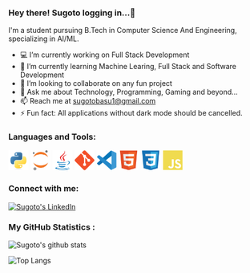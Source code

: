 ### Hey there! Sugoto logging in...👋

I'm a student pursuing B.Tech in Computer Science And Engineering, specializing in AI/ML.

- 💻 I’m currently working on Full Stack Development
- 🌱 I’m currently learning Machine Learing, Full Stack and Software Development
- 👯 I’m looking to collaborate on any fun project
- 💬 Ask me about Technology, Programming, Gaming and beyond...
- 📫 Reach me at sugotobasu1@gmail.com
- ⚡ Fun fact: All applications without dark mode should be cancelled.

<h3 align="left">Languages and Tools:</h3>
<p align="left">
<img src="https://raw.githubusercontent.com/devicons/devicon/master/icons/python/python-original.svg" alt="HTML" width="40px"/>
<img src="https://raw.githubusercontent.com/devicons/devicon/master/icons/jupyter/jupyter-original.svg" alt="HTML" width="40px"/>
<img src="https://raw.githubusercontent.com/devicons/devicon/master/icons/java/java-original.svg" alt="HTML" width="40px"/>
<img src="https://raw.githubusercontent.com/devicons/devicon/master/icons/git/git-original.svg" alt="HTML" width="40px"/>
<img src="https://raw.githubusercontent.com/devicons/devicon/master/icons/vscode/vscode-original.svg" alt="HTML" width="40px"/>
<img src="https://raw.githubusercontent.com/devicons/devicon/master/icons/html5/html5-original.svg" alt="HTML" width="40px"/>
<img src="https://raw.githubusercontent.com/devicons/devicon/master/icons/css3/css3-original.svg" alt="HTML" width="40px"/>
<img src="https://raw.githubusercontent.com/devicons/devicon/master/icons/javascript/javascript-plain.svg" alt="HTML" width="40px"/>
</p>

<h3 align="left">Connect with me:</h3>
<p align="left">
<a href="https://www.linkedin.com/in/sugotobasu" target="blank"><img align="center" src="https://raw.githubusercontent.com/rahuldkjain/github-profile-readme-generator/master/src/images/icons/Social/linked-in-alt.svg" alt="Sugoto's LinkedIn" height="30" width="40" /></a>
</p>

<h3 align="left">My GitHub Statistics :</h3>
<p align="left">

![Sugoto's github stats](https://github-readme-stats.vercel.app/api?username=sugoto&count_private=true&show_icons=True)

![Top Langs](https://github-readme-stats.vercel.app/api/top-langs/?username=sugoto&exclude_repo=dotfiles)
</p>
